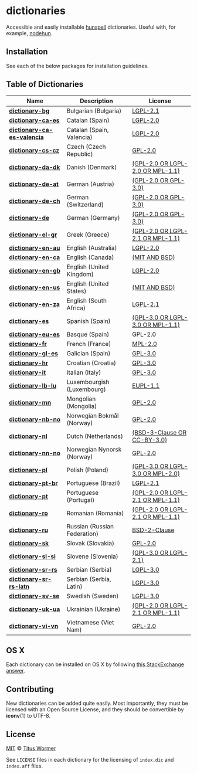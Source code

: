 # dictionaries

Accessible and easily installable [hunspell](http://hunspell.sourceforge.net)
dictionaries. Useful with, for example,
[nodehun](https://github.com/nathanjsweet/nodehun).

## Installation

See each of the below packages for installation guidelines.

## Table of Dictionaries

| Name                                                            | Description                    | License                                                                |
| --------------------------------------------------------------- | ------------------------------ | ---------------------------------------------------------------------- |
| **[dictionary\-bg](dictionaries/bg_BG)**                        | Bulgarian \(Bulgaria\)         | [LGPL\-2\.1](dictionaries/bg_BG/LICENSE)                               |
| **[dictionary\-ca\-es](dictionaries/ca_ES)**                    | Catalan \(Spain\)              | [LGPL\-2\.0](dictionaries/ca_ES/LICENSE)                               |
| **[dictionary\-ca\-es\-valencia](dictionaries/ca_ES-valencia)** | Catalan \(Spain, Valencia\)    | [LGPL\-2\.0](dictionaries/ca_ES-valencia/LICENSE)                      |
| **[dictionary\-cs\-cz](dictionaries/cs_CZ)**                    | Czech \(Czech Republic\)       | [GPL\-2\.0](dictionaries/cs_CZ/LICENSE)                                |
| **[dictionary\-da\-dk](dictionaries/da_DK)**                    | Danish \(Denmark\)             | [\(GPL\-2\.0 OR LGPL\-2\.0 OR MPL\-1\.1\)](dictionaries/da_DK/LICENSE) |
| **[dictionary\-de\-at](dictionaries/de_AT)**                    | German \(Austria\)             | [\(GPL\-2\.0 OR GPL\-3\.0\)](dictionaries/de_AT/LICENSE)               |
| **[dictionary\-de\-ch](dictionaries/de_CH)**                    | German \(Switzerland\)         | [\(GPL\-2\.0 OR GPL\-3\.0\)](dictionaries/de_CH/LICENSE)               |
| **[dictionary\-de](dictionaries/de_DE)**                        | German \(Germany\)             | [\(GPL\-2\.0 OR GPL\-3\.0\)](dictionaries/de_DE/LICENSE)               |
| **[dictionary\-el\-gr](dictionaries/el_GR)**                    | Greek \(Greece\)               | [\(GPL\-2\.0 OR LGPL\-2\.1 OR MPL\-1\.1\)](dictionaries/el_GR/LICENSE) |
| **[dictionary\-en\-au](dictionaries/en_AU)**                    | English \(Australia\)          | [LGPL\-2\.0](dictionaries/en_AU/LICENSE)                               |
| **[dictionary\-en\-ca](dictionaries/en_CA)**                    | English \(Canada\)             | [\(MIT AND BSD\)](dictionaries/en_CA/LICENSE)                          |
| **[dictionary\-en\-gb](dictionaries/en_GB)**                    | English \(United Kingdom\)     | [LGPL\-2\.0](dictionaries/en_GB/LICENSE)                               |
| **[dictionary\-en\-us](dictionaries/en_US)**                    | English \(United States\)      | [\(MIT AND BSD\)](dictionaries/en_US/LICENSE)                          |
| **[dictionary\-en\-za](dictionaries/en_ZA)**                    | English \(South Africa\)       | [LGPL\-2\.1](dictionaries/en_ZA/LICENSE)                               |
| **[dictionary\-es](dictionaries/es_ES)**                        | Spanish \(Spain\)              | [\(GPL\-3\.0 OR LGPL\-3\.0 OR MPL\-1\.1\)](dictionaries/es_ES/LICENSE) |
| **[dictionary\-eu\-es](dictionaries/eu_ES)**                    | Basque \(Spain\)               | GPL\-2\.0                                                              |
| **[dictionary\-fr](dictionaries/fr_FR)**                        | French \(France\)              | [MPL\-2\.0](dictionaries/fr_FR/LICENSE)                                |
| **[dictionary\-gl\-es](dictionaries/gl_ES)**                    | Galician \(Spain\)             | [GPL\-3\.0](dictionaries/gl_ES/LICENSE)                                |
| **[dictionary\-hr](dictionaries/hr_HR)**                        | Croatian \(Croatia\)           | [GPL\-3\.0](dictionaries/hr_HR/LICENSE)                                |
| **[dictionary\-it](dictionaries/it_IT)**                        | Italian \(Italy\)              | [GPL\-3\.0](dictionaries/it_IT/LICENSE)                                |
| **[dictionary\-lb\-lu](dictionaries/lb_LU)**                    | Luxembourgish \(Luxembourg\)   | [EUPL\-1\.1](dictionaries/lb_LU/LICENSE)                               |
| **[dictionary\-mn](dictionaries/mn_MN)**                        | Mongolian \(Mongolia\)         | [GPL\-2\.0](dictionaries/mn_MN/LICENSE)                                |
| **[dictionary\-nb\-no](dictionaries/nb_NO)**                    | Norwegian Bokmål \(Norway\)    | [GPL\-2\.0](dictionaries/nb_NO/LICENSE)                                |
| **[dictionary\-nl](dictionaries/nl_NL)**                        | Dutch \(Netherlands\)          | [\(BSD\-3\-Clause OR CC\-BY\-3\.0\)](dictionaries/nl_NL/LICENSE)       |
| **[dictionary\-nn\-no](dictionaries/nn_NO)**                    | Norwegian Nynorsk \(Norway\)   | [GPL\-2\.0](dictionaries/nn_NO/LICENSE)                                |
| **[dictionary\-pl](dictionaries/pl_PL)**                        | Polish \(Poland\)              | [\(GPL\-3\.0 OR LGPL\-3\.0 OR MPL\-2\.0\)](dictionaries/pl_PL/LICENSE) |
| **[dictionary\-pt\-br](dictionaries/pt_BR)**                    | Portuguese \(Brazil\)          | [LGPL\-2\.1](dictionaries/pt_BR/LICENSE)                               |
| **[dictionary\-pt](dictionaries/pt_PT)**                        | Portuguese \(Portugal\)        | [\(GPL\-2\.0 OR LGPL\-2\.1 OR MPL\-1\.1\)](dictionaries/pt_PT/LICENSE) |
| **[dictionary\-ro](dictionaries/ro_RO)**                        | Romanian \(Romania\)           | [\(GPL\-2\.0 OR LGPL\-2\.1 OR MPL\-1\.1\)](dictionaries/ro_RO/LICENSE) |
| **[dictionary\-ru](dictionaries/ru_RU)**                        | Russian \(Russian Federation\) | [BSD\-2\-Clause](dictionaries/ru_RU/LICENSE)                           |
| **[dictionary\-sk](dictionaries/sk_SK)**                        | Slovak \(Slovakia\)            | [GPL\-2\.0](dictionaries/sk_SK/LICENSE)                                |
| **[dictionary\-sl\-si](dictionaries/sl_SI)**                    | Slovene \(Slovenia\)           | [\(GPL\-3\.0 OR LGPL\-2\.1\)](dictionaries/sl_SI/LICENSE)              |
| **[dictionary\-sr\-rs](dictionaries/sr_RS)**                    | Serbian \(Serbia\)             | [LGPL\-3\.0](dictionaries/sr_RS/LICENSE)                               |
| **[dictionary\-sr\-rs\-latn](dictionaries/sr_RS-Latn)**         | Serbian \(Serbia, Latin\)      | [LGPL\-3\.0](dictionaries/sr_RS-Latn/LICENSE)                          |
| **[dictionary\-sv\-se](dictionaries/sv_SE)**                    | Swedish \(Sweden\)             | [LGPL\-3\.0](dictionaries/sv_SE/LICENSE)                               |
| **[dictionary\-uk\-ua](dictionaries/uk_UA)**                    | Ukrainian \(Ukraine\)          | [\(GPL\-2\.0 OR LGPL\-2\.1 OR MPL\-1\.1\)](dictionaries/uk_UA/LICENSE) |
| **[dictionary\-vi\-vn](dictionaries/vi_VN)**                    | Vietnamese \(Viet Nam\)        | [GPL\-2\.0](dictionaries/vi_VN/LICENSE)                                |

## OS X

Each dictionary can be installed on OS X by following
[this StackExchange answer](http://apple.stackexchange.com/a/11842).

## Contributing

New dictionaries can be added quite easily. Most importantly, they must be
licensed with an Open Source License, and they should be convertible by
**iconv**(1) to UTF-8.

## License

[MIT](LICENSE) © [Titus Wormer](https://wooorm.com)

See `LICENSE` files in each dictionary for the licensing of `index.dic` and
`index.aff` files.
